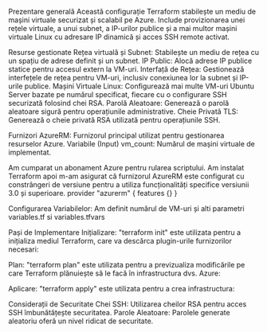 Prezentare generală
Această configurație Terraform stabilește un mediu de mașini virtuale securizat și scalabil pe Azure. Include provizionarea unei rețele virtuale, a unui subnet, a IP-urilor publice și a mai multor mașini virtuale Linux cu adresare IP dinamică și acces SSH remote activat.

Resurse gestionate
Rețea virtuală și Subnet: Stabilește un mediu de rețea cu un spațiu de adrese definit și un subnet.
IP Public: Alocă adrese IP publice statice pentru accesul extern la VM-uri.
Interfață de Rețea: Gestionează interfețele de rețea pentru VM-uri, inclusiv conexiunea lor la subnet și IP-urile publice.
Mașini Virtuale Linux: Configurează mai multe VM-uri Ubuntu Server bazate pe numărul specificat, fiecare cu o configurare SSH securizată folosind chei RSA.
Parolă Aleatoare: Generează o parolă aleatoare sigură pentru operațiunile administrative.
Cheie Privată TLS: Generează o cheie privată RSA utilizată pentru operațiunile SSH.

Furnizori
AzureRM: Furnizorul principal utilizat pentru gestionarea resurselor Azure.
Variabile (Input)
vm_count: Numărul de mașini virtuale de implementat.

Am cumparat un abonament Azure pentru rularea scriptului. Am instalat Terraform apoi m-am asigurat că furnizorul AzureRM este configurat cu constrângeri de versiune pentru a utiliza funcționalități specifice versiunii 3.0 și superioare.
provider "azurerm" {
  features {}
}

Configurarea Variabilelor:
Am definit numărul de VM-uri și alti parametri variables.tf si variables.tfvars

Pași de Implementare
Inițializare:
"terraform init" este utilizata pentru a inițializa mediul Terraform, care va descărca plugin-urile furnizorilor necesari:

Plan:
"terraform plan" este utilizata pentru a previzualiza modificările pe care Terraform plănuiește să le facă în infrastructura dvs. Azure:

Aplicare:
"terraform apply" este utilizata pentru a crea infrastructura:

Considerații de Securitate
Chei SSH: Utilizarea cheilor RSA pentru acces SSH îmbunătățește securitatea. 
Parole Aleatoare: Parolele generate aleatoriu oferă un nivel ridicat de securitate. 

